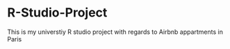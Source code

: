 # R-Studio-Project
This is my universtiy R studio project with regards to Airbnb appartments in Paris
